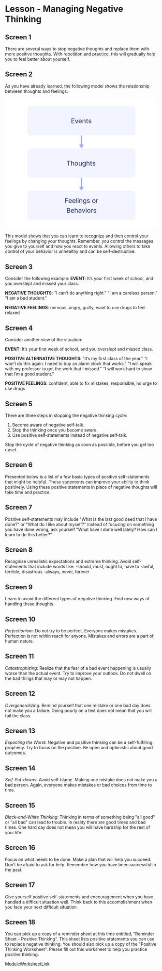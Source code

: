 # Lesson - Managing Negative Thinking

## Screen 1
There are several ways to stop negative thoughts and replace them with more positive thoughts. With repetition and practice, this will gradually help you to feel better about yourself.

## Screen 2
As you have already learned, the following model shows the relationship between thoughts and feelings:

![ModulePic](images/managingnegatiivethinking1.png)

This model shows that you can learn to recognize and then control your feelings by changing your thoughts. Remember, you control the messages you give to yourself and how you react to events. Allowing others to take control of your behavior is unhealthy and can be self-destructive.

## Screen 3
Consider the following example:
**EVENT**: It’s your first week of school, and you overslept and missed your class.

**NEGATIVE THOUGHTS**: "I can't do anything right."
"I am a careless person."
"I am a bad student."

**NEGATIVE FEELINGS**:
nervous, angry, guilty, want to use drugs to feel relaxed

## Screen 4
Consider another view of the situation:

**EVENT**: It’s your first week of school, and you overslept and missed class.

**POSITIVE ALTERNATIVE THOUGHTS**:
"It’s my first class of the year."
"I won’t do this again. I need to buy an alarm clock that works."
"I will speak with my professor to get the work that I missed."
"I will work hard to show that I’m a good student."

**POSITIVE FEELINGS**:
confident, able to fix mistakes, responsible, no urge to use drugs

## Screen 5
There are three steps in stopping the negative thinking cycle:

1. Become aware of negative self-talk.
2. Stop the thinking once you become aware.
3. Use positive self-statements instead of negative self-talk.

Stop the cycle of negative thinking as soon as possible, before you get too upset.

## Screen 6
Presented below is a list of a few basic types of positive self-statements that might be helpful. These statements can improve your ability to think positively. Using these positive statements in place of negative thoughts will take time and practice.

## Screen 7
Positive self-statements may include "What is the last good deed that I have done?" or "What do I like about myself?" Instead of focusing on something you have done wrong, ask yourself "What have I done well lately? How can I learn to do this better?"

## Screen 8
Recognize unrealistic expectations and extreme thinking. Avoid self-statements that include words like:
-should, must, ought to, have to
-awful, terrible, disastrous
-always, never, forever

## Screen 9
Learn to avoid the different types of negative thinking. Find new ways of handling these thoughts.

## Screen 10
*Perfectionism*: Do not try to be perfect. Everyone makes mistakes. Perfection is not within reach for anyone. Mistakes and errors are a part of human nature.

## Screen 11
*Catastrophizing*: Realize that the fear of a bad event happening is usually worse than the actual event. Try to improve your outlook. Do not dwell on the bad things that may or may not happen.

## Screen 12
*Overgeneralizing*: Remind yourself that one mistake or one bad day does not make you a failure. Doing poorly on a test does not mean that you will fail the class.

## Screen 13
*Expecting the Worst*: Negative and positive thinking can be a self-fulfilling prophecy. Try to focus on the positive. Be open and optimistic about good outcomes.

## Screen 14
*Self-Put-downs*: Avoid self-blame. Making one mistake does not make you a bad person. Again, everyone makes mistakes or bad choices from time to time.

## Screen 15
*Black-and-White Thinking*: Thinking in terms of something being "all good" or "all bad" can lead to trouble. In reality there are good times and bad times. One hard day does not mean you will have hardship for the rest of your life.

## Screen 16
Focus on what needs to be done. Make a plan that will help you succeed. Don’t be afraid to ask for help. Remember how you have been successful in the past.

## Screen 17
Give yourself positive self-statements and encouragement when you have handled a difficult situation well. Think back to this accomplishment when you face your next difficult situation.

## Screen 18
You can pick up a copy of a reminder sheet at this time entitled, "Reminder Sheet – Positive Thinking". This sheet lists positive statements you can use to replace negative thinking. You should also pick up a copy of the "Positive Thinking Worksheet". Please fill out this worksheet to help you practice positive thinking.

[ModuleWorksheetLink](PositiveThinkingReminderSheet.pdf)

